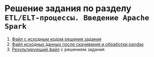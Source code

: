# Решение задания по разделу ```ETL/ELT-процессы. Введение Apache Spark```

1. [Файл с исходным кодом решения задания](task_47.ipynb)
2. [Файл исходных данных после скачивания и обработки pandas](online_retail.csv)
3. [Результирующий файл](result.csv) с решением задания
